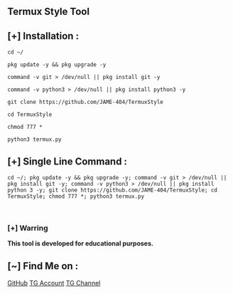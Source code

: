<h2>Termux Style Tool</h2>

## [+] Installation :
```
cd ~/
```
```
pkg update -y && pkg upgrade -y
```
```
command -v git > /dev/null || pkg install git -y
```
```
command -v python3 > /dev/null || pkg install python3 -y
```
```
git clone https://github.com/JAME-404/TermuxStyle
```
```
cd TermuxStyle
```
```
chmod 777 *
```
```
python3 termux.py
```
<p align="center">

## [+] Single Line Command :

```
cd ~/; pkg update -y && pkg upgrade -y; command -v git > /dev/null || pkg install git -y; command -v python3 > /dev/null || pkg install python 3 -y; git clone https://github.com/JAME-404/TermuxStyle; cd TermuxStyle; chmod 777 *; python3 termux.py
```
<br>
<p align="center">

### [+] Warring

**This tool is developed for educational purposes.**


## [~] Find Me on :

<a href="https://www.github.com/JAME-404">GitHub</a>
<a href="https://t.me/JAMES_2007">TG Account</a>
<a href="https://t.me/JAME_EMPIRE">TG Channel</a>
